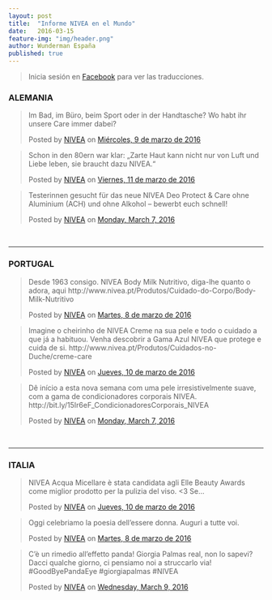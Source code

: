```yaml
---
layout: post
title:  "Informe NIVEA en el Mundo"
date:   2016-03-15
feature-img: "img/header.png"
author: Wunderman España
published: true
---
```


> Inicia sesión en <a href="https://www.facebook.com/">Facebook</a> para ver las traducciones.

### ALEMANIA
<div class="fb-post" data-href="https://www.facebook.com/116098045125668/posts/930972066971591#channels" data-width="350"><div class="fb-xfbml-parse-ignore"><blockquote cite="https://www.facebook.com/niveadeutschland/posts/930972066971591"><p>Im Bad, im B&#xfc;ro, beim Sport oder in der Handtasche? Wo habt ihr unsere Care immer dabei?</p>Posted by <a href="https://www.facebook.com/niveadeutschland/">NIVEA</a> on&nbsp;<a href="https://www.facebook.com/niveadeutschland/posts/930972066971591">Miércoles, 9 de marzo de 2016</a></blockquote></div></div>
<div class="fb-post" data-href="https://www.facebook.com/niveadeutschland/posts/930469667021831" data-width="350"><div class="fb-xfbml-parse-ignore"><blockquote cite="https://www.facebook.com/niveadeutschland/posts/930469667021831:0"><p>Schon in den 80ern war klar: &#x201e;Zarte Haut kann nicht nur von Luft und Liebe leben, sie braucht dazu NIVEA.&#x201c;</p>Posted by <a href="https://www.facebook.com/niveadeutschland/">NIVEA</a> on&nbsp;<a href="https://www.facebook.com/niveadeutschland/posts/930469667021831:0">Viernes, 11 de marzo de 2016</a></blockquote></div></div>
<div class="fb-post" data-href="https://www.facebook.com/116098045125668/posts/928592030542928#channels" data-width="350"><div class="fb-xfbml-parse-ignore"><blockquote cite="https://www.facebook.com/niveadeutschland/posts/928592030542928"><p>Testerinnen gesucht f&#xfc;r das neue NIVEA Deo Protect &amp; Care ohne Aluminium (ACH) und ohne Alkohol &#x2013; bewerbt euch schnell!</p>Posted by <a href="https://www.facebook.com/niveadeutschland/">NIVEA</a> on&nbsp;<a href="https://www.facebook.com/niveadeutschland/posts/928592030542928">Monday, March 7, 2016</a></blockquote></div></div>
<br />

---


### PORTUGAL
<div id="fb-root"></div><script>(function(d, s, id) {  var js, fjs = d.getElementsByTagName(s)[0];  if (d.getElementById(id)) return;  js = d.createElement(s); js.id = id;  js.src = "//connect.facebook.net/es_ES/sdk.js#xfbml=1&version=v2.3";  fjs.parentNode.insertBefore(js, fjs);}(document, 'script', 'facebook-jssdk'));</script><div class="fb-post" data-href="https://www.facebook.com/NIVEAPortugal/posts/1000413593371112" data-width="350"><div class="fb-xfbml-parse-ignore"><blockquote cite="https://www.facebook.com/NIVEAPortugal/posts/1000413593371112:0"><p>Desde 1963 consigo. NIVEA Body Milk Nutritivo, diga-lhe quanto o adora, aqui http://www.nivea.pt/Produtos/Cuidado-do-Corpo/Body-Milk-Nutritivo</p>Posted by <a href="https://www.facebook.com/NIVEAPortugal/">NIVEA</a> on&nbsp;<a href="https://www.facebook.com/NIVEAPortugal/posts/1000413593371112:0">Martes, 8 de marzo de 2016</a></blockquote></div></div>
<div class="fb-post" data-href="https://www.facebook.com/117438281668652/posts/1001392983273173#channels" data-width="350"><div class="fb-xfbml-parse-ignore"><blockquote cite="https://www.facebook.com/NIVEAPortugal/posts/1001392983273173:0"><p>Imagine o cheirinho de NIVEA Creme na sua pele e todo o cuidado a que j&#xe1; a habituou. Venha descobrir a Gama Azul NIVEA que protege e cuida de si.
http://www.nivea.pt/Produtos/Cuidados-no-Duche/creme-care</p>Posted by <a href="https://www.facebook.com/NIVEAPortugal/">NIVEA</a> on&nbsp;<a href="https://www.facebook.com/NIVEAPortugal/posts/1001392983273173:0">Jueves, 10 de marzo de 2016</a></blockquote></div></div>
<div class="fb-post" data-href="https://www.facebook.com/117438281668652/posts/1000330713379400#channels" data-width="350"><div class="fb-xfbml-parse-ignore"><blockquote cite="https://www.facebook.com/NIVEAPortugal/posts/1000330713379400:0"><p>D&#xea; in&#xed;cio a esta nova semana com uma pele irresistivelmente suave, com a gama de condicionadores corporais NIVEA.
http://bit.ly/15Ir6eF_CondicionadoresCorporais_NIVEA</p>Posted by <a href="https://www.facebook.com/NIVEAPortugal/">NIVEA</a> on&nbsp;<a href="https://www.facebook.com/NIVEAPortugal/posts/1000330713379400:0">Monday, March 7, 2016</a></blockquote></div></div>
<br />

---


### ITALIA
<div class="fb-post" data-href="https://www.facebook.com/113451645334731/posts/1177587182254500#channels" data-width="350"><div class="fb-xfbml-parse-ignore"><blockquote cite="https://www.facebook.com/NIVEAItalia/posts/1177587182254500"><p>NIVEA Acqua Micellare &#xe8; stata candidata agli Elle Beauty Awards come miglior prodotto per la pulizia del viso. &lt;3
Se...</p>Posted by <a href="https://www.facebook.com/NIVEAItalia/">NIVEA</a> on&nbsp;<a href="https://www.facebook.com/NIVEAItalia/posts/1177587182254500">Jueves, 10 de marzo de 2016</a></blockquote></div></div>
<div class="fb-post" data-href="https://www.facebook.com/113451645334731/posts/1176908895655662#channels" data-width="350"><div class="fb-xfbml-parse-ignore"><blockquote cite="https://www.facebook.com/NIVEAItalia/videos/1176908895655662/"><p>Oggi celebriamo la poesia dell&#x2019;essere donna. Auguri a tutte voi.</p>Posted by <a href="https://www.facebook.com/NIVEAItalia/">NIVEA</a> on&nbsp;<a href="https://www.facebook.com/NIVEAItalia/videos/1176908895655662/">Martes, 8 de marzo de 2016</a></blockquote></div></div>
<div class="fb-post" data-href="https://www.facebook.com/113451645334731/posts/1177705305576021#channels" data-width="350"><div class="fb-xfbml-parse-ignore"><blockquote cite="https://www.facebook.com/NIVEAItalia/posts/1177705305576021:0"><p>C&#x2019;&#xe8; un rimedio all&#x2019;effetto panda! Giorgia Palmas real, non lo sapevi? Dacci qualche giorno, ci pensiamo noi a struccarlo via!
#GoodByePandaEye #giorgiapalmas #NIVEA</p>Posted by <a href="https://www.facebook.com/NIVEAItalia/">NIVEA</a> on&nbsp;<a href="https://www.facebook.com/NIVEAItalia/posts/1177705305576021:0">Wednesday, March 9, 2016</a></blockquote></div></div>
